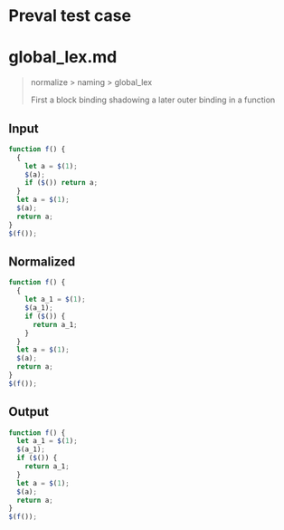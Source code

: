# Preval test case

# global_lex.md

> normalize > naming > global_lex
>
> First a block binding shadowing a later outer binding in a function

## Input

`````js filename=intro
function f() {
  {
    let a = $(1);
    $(a);
    if ($()) return a; 
  }
  let a = $(1);
  $(a);
  return a;
}
$(f());
`````

## Normalized

`````js filename=intro
function f() {
  {
    let a_1 = $(1);
    $(a_1);
    if ($()) {
      return a_1;
    }
  }
  let a = $(1);
  $(a);
  return a;
}
$(f());
`````

## Output

`````js filename=intro
function f() {
  let a_1 = $(1);
  $(a_1);
  if ($()) {
    return a_1;
  }
  let a = $(1);
  $(a);
  return a;
}
$(f());
`````
